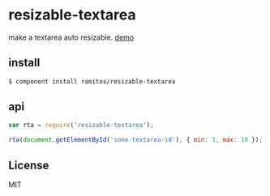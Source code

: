 # resizable-textarea

make a textarea auto resizable. [demo](http://ramitos.github.com/resizable-textarea/)

## install

```bash
$ component install ramitos/resizable-textarea
```

## api

```js
var rta = require('resizable-textarea');

rta(document.getElementById('some-textarea-id'), { min: 3, max: 10 });
```

## License

MIT
